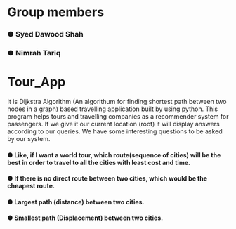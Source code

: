 # Group members
### ● Syed Dawood Shah
### ● Nimrah Tariq
# Tour_App
It is Dijkstra Algorithm (An algorithum for finding shortest path between two nodes in a graph) based travelling application built by using python. 
This program helps tours and travelling companies as a recommender system for
passengers. If we give it our current location (root) it will display answers according to our queries. We have some interesting questions to be asked by
our system.
#### ● Like, if I want a world tour, which route(sequence of cities) will be the best in order to travel to all the cities with least cost and time.
#### ● If there is no direct route between two cities, which would be the cheapest route.
#### ● Largest path (distance) between two cities.
#### ● Smallest path (Displacement) between two cities.
